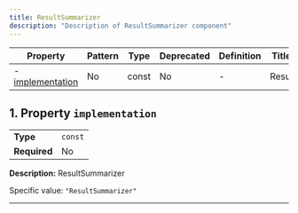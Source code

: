 ```yaml
---
title: ResultSummarizer
description: "Description of ResultSummarizer component"
---
```


| Property                             | Pattern | Type  | Deprecated | Definition | Title/Description |
| ------------------------------------ | ------- | ----- | ---------- | ---------- | ----------------- |
| - [implementation](#implementation ) | No      | const | No         | -          | ResultSummarizer  |

## <a name="implementation"></a>1. Property `implementation`

|              |         |
| ------------ | ------- |
| **Type**     | `const` |
| **Required** | No      |

**Description:** ResultSummarizer

Specific value: `"ResultSummarizer"`

----------------------------------------------------------------------------------------------------------------------------
